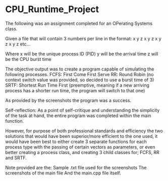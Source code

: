 # CPU_Runtime_Project

The following was an assignment completed for an OPerating Systems class.

Given a file that will contain 3 numbers per line in the format:
x y z
x y z 
x y z
x y z
etc...

Where x will be the unique process ID (PID)
y will be the arrival time
z will be the CPU burst time

The objective output was to create a program capable of simulating the following processes.
FCFS: First Come First Serve
RR: Round Robin (no context switch value was provided, so decided to use a burst time of 3)
SRTF: Shortest Run Time First (preemptive, meaning if a new arriving process has a shorter run time, the program will switch to that one)

As provided by the screenshots the program was a success. 

Self-reflection:
As a point of self-critique and understanding the simplicity of the task at hand, the entire program was completed within the main function.

However, for purpose of both professional standards and efficiency the two solutions that would have been superior/more efficient to the one used, it would have been best to either create 3 separate functions for each process type with the passing of certain vectors as parameters, or even better creating a process class, and creating 3 child classes for; FCFS, RR and SRTF.

Note provided are the:
Sample .txt file used for the screenshots
The screenshots of the main file
And the main.cpp file itself.
